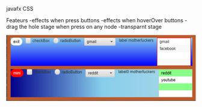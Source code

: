 javafx CSS

Feateurs 
-effects when press buttons
-effects when hoverOver buttons
-drag the hole stage when press on any node 
-transparnt stage




![Alt text](https://github.com/abdeelmadjid/javafx-Css/blob/master/Untitled.png?raw=true "screenshots")
